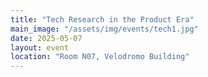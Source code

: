 ```yaml
---
title: "Tech Research in the Product Era"
main_image: "/assets/img/events/tech1.jpg"
date: 2025-05-07
layout: event
location: "Room N07, Velodromo Building"
---
```

